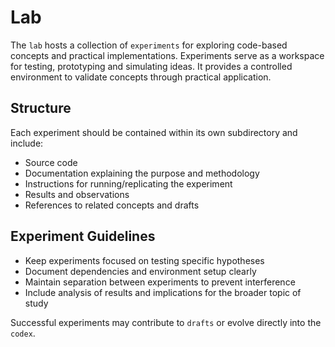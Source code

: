 # Lab

The `lab` hosts a collection of `experiments` for exploring code-based concepts and practical implementations. Experiments serve as a workspace for testing, prototyping and simulating ideas. It provides a controlled environment to validate concepts through practical application.

## Structure

Each experiment should be contained within its own subdirectory and include:

- Source code
- Documentation explaining the purpose and methodology
- Instructions for running/replicating the experiment
- Results and observations
- References to related concepts and drafts

## Experiment Guidelines

- Keep experiments focused on testing specific hypotheses
- Document dependencies and environment setup clearly
- Maintain separation between experiments to prevent interference
- Include analysis of results and implications for the broader topic of study

Successful experiments may contribute to `drafts` or evolve directly into the `codex`.
